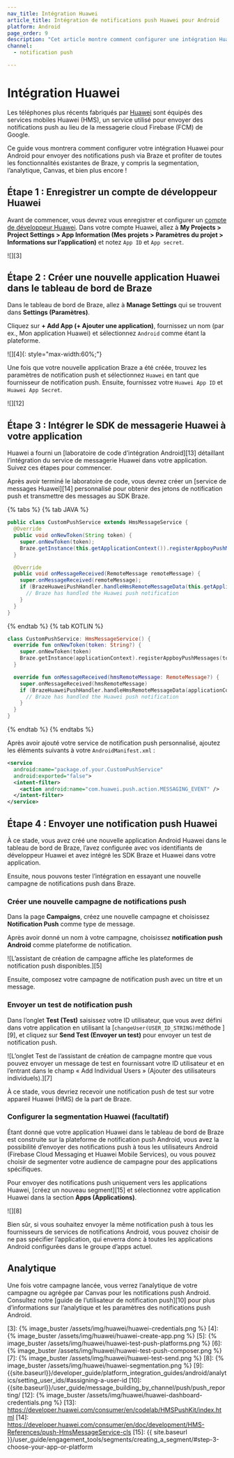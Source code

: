```yaml
---
nav_title: Intégration Huawei
article_title: Intégration de notifications push Huawei pour Android
platform: Android
page_order: 9
description: "Cet article montre comment configurer une intégration Huawei pour Android."
channel:
  - notification push

---
```


# Intégration Huawei

Les téléphones plus récents fabriqués par [Huawei][1] sont équipés des services mobiles Huawei (HMS), un service utilisé pour envoyer des notifications push au lieu de la messagerie cloud Firebase (FCM) de Google.

Ce guide vous montrera comment configurer votre intégration Huawei pour Android pour envoyer des notifications push via Braze et profiter de toutes les fonctionnalités existantes de Braze, y compris la segmentation, l’analytique, Canvas, et bien plus encore !

## Étape 1 : Enregistrer un compte de développeur Huawei

Avant de commencer, vous devrez vous enregistrer et configurer un [compte de développeur Huawei][2]. Dans votre compte Huawei, allez à **My Projects > Project Settings > App Information (Mes projets > Paramètres du projet > Informations sur l’application)** et notez `App ID` et `App secret`.

![][3]

## Étape 2 : Créer une nouvelle application Huawei dans le tableau de bord de Braze

Dans le tableau de bord de Braze, allez à **Manage Settings** qui se trouvent dans **Settings (Paramètres)**.

Cliquez sur **+ Add App (+ Ajouter une application)**, fournissez un nom (par ex., Mon application Huawei) et sélectionnez `Android` comme étant la plateforme.

![][4]{: style="max-width:60%;"}

Une fois que votre nouvelle application Braze a été créée, trouvez les paramètres de notification push et sélectionnez `Huawei` en tant que fournisseur de notification push. Ensuite, fournissez votre `Huawei App ID` et `Huawei App Secret`.

![][12]

## Étape 3 : Intégrer le SDK de messagerie Huawei à votre application

Huawei a fourni un [laboratoire de code d’intégration Android][13] détaillant l’intégration du service de messagerie Huawei dans votre application. Suivez ces étapes pour commencer.

Après avoir terminé le laboratoire de code, vous devrez créer un [service de messages Huawei][14] personnalisé pour obtenir des jetons de notification push et transmettre des messages au SDK Braze.

{% tabs %}
{% tab JAVA %}

```java
public class CustomPushService extends HmsMessageService {
  @Override
  public void onNewToken(String token) {
    super.onNewToken(token);
    Braze.getInstance(this.getApplicationContext()).registerAppboyPushMessages(token);
  }

  @Override
  public void onMessageReceived(RemoteMessage remoteMessage) {
    super.onMessageReceived(remoteMessage);
    if (BrazeHuaweiPushHandler.handleHmsRemoteMessageData(this.getApplicationContext(), remoteMessage.getDataOfMap())) {
      // Braze has handled the Huawei push notification
    }
  }
}
```

{% endtab %}
{% tab KOTLIN %}

```kotlin
class CustomPushService: HmsMessageService() {
  override fun onNewToken(token: String?) {
    super.onNewToken(token)
    Braze.getInstance(applicationContext).registerAppboyPushMessages(token!!)
  }

  override fun onMessageReceived(hmsRemoteMessage: RemoteMessage?) {
    super.onMessageReceived(hmsRemoteMessage)
    if (BrazeHuaweiPushHandler.handleHmsRemoteMessageData(applicationContext, hmsRemoteMessage?.dataOfMap)) {
      // Braze has handled the Huawei push notification
    }
  }
}
```

{% endtab %}
{% endtabs %}

Après avoir ajouté votre service de notification push personnalisé, ajoutez les éléments suivants à votre `AndroidManifest.xml` :

```xml
<service
  android:name="package.of.your.CustomPushService"
  android:exported="false">
  <intent-filter>
    <action android:name="com.huawei.push.action.MESSAGING_EVENT" />
  </intent-filter>
</service>
```

## Étape 4 : Envoyer une notification push Huawei

À ce stade, vous avez créé une nouvelle application Android Huawei dans le tableau de bord de Braze, l’avez configurée avec vos identifiants de développeur Huawei et avez intégré les SDK Braze et Huawei dans votre application.

Ensuite, nous pouvons tester l’intégration en essayant une nouvelle campagne de notifications push dans Braze.

### Créer une nouvelle campagne de notifications push

Dans la page **Campaigns**, créez une nouvelle campagne et choisissez **Notification Push** comme type de message.

Après avoir donné un nom à votre campagne, choisissez **notification push Android** comme plateforme de notification.

![L’assistant de création de campagne affiche les plateformes de notification push disponibles.][5]

Ensuite, composez votre campagne de notification push avec un titre et un message.

### Envoyer un test de notification push

Dans l’onglet **Test (Test)** saisissez votre ID utilisateur, que vous avez défini dans votre application en utilisant la [`changeUser(USER_ID_STRING)`méthode ][9], et cliquez sur **Send Test (Envoyer un test)** pour envoyer un test de notification push.

![L’onglet Test de l’assistant de création de campagne montre que vous pouvez envoyer un message de test en fournissant votre ID utilisateur et en l’entrant dans le champ « Add Individual Users » (Ajouter des utilisateurs individuels).][7]

À ce stade, vous devriez recevoir une notification push de test sur votre appareil Huawei (HMS) de la part de Braze.

### Configurer la segmentation Huawei (facultatif)

Étant donné que votre application Huawei dans le tableau de bord de Braze est construite sur la plateforme de notification push Android, vous avez la possibilité d’envoyer des notifications push à tous les utilisateurs Android (Firebase Cloud Messaging et Huawei Mobile Services), ou vous pouvez choisir de segmenter votre audience de campagne pour des applications spécifiques.

Pour envoyer des notifications push uniquement vers les applications Huawei, [créez un nouveau segment][15] et sélectionnez votre application Huawei dans la section **Apps (Applications)**.

![][8]

Bien sûr, si vous souhaitez envoyer la même notification push à tous les fournisseurs de services de notifications Android, vous pouvez choisir de ne pas spécifier l’application, qui enverra donc à toutes les applications Android configurées dans le groupe d’apps actuel.

## Analytique

Une fois votre campagne lancée, vous verrez l’analytique de votre campagne ou agrégée par Canvas pour les notifications push Android. Consultez notre [guide de l’utilisateur de notification push][10] pour plus d’informations sur l’analytique et les paramètres des notifications push Android.

[1]: https://huaweimobileservices.com/
[2]: https://developer.huawei.com/consumer/en/console
[3]: {% image_buster /assets/img/huawei/huawei-credentials.png %}
[4]: {% image_buster /assets/img/huawei/huawei-create-app.png %}
[5]: {% image_buster /assets/img/huawei/huawei-test-push-platforms.png %}
[6]: {% image_buster /assets/img/huawei/huawei-test-push-composer.png %}
[7]: {% image_buster /assets/img/huawei/huawei-test-send.png %}
[8]: {% image_buster /assets/img/huawei/huawei-segmentation.png %}
[9]: {{site.baseurl}}/developer_guide/platform_integration_guides/android/analytics/setting_user_ids/#assigning-a-user-id
[10]: {{site.baseurl}}/user_guide/message_building_by_channel/push/push_reporting/
[12]: {% image_buster /assets/img/huawei/huawei-dashboard-credentials.png %}
[13]: https://developer.huawei.com/consumer/en/codelab/HMSPushKit/index.html
[14]: https://developer.huawei.com/consumer/en/doc/development/HMS-References/push-HmsMessageService-cls
[15]: {{ site.baseurl }}/user_guide/engagement_tools/segments/creating_a_segment/#step-3-choose-your-app-or-platform
